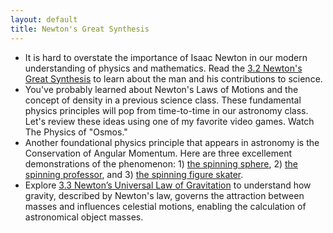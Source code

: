 ```yaml
---
layout: default
title: Newton's Great Synthesis
---
```


- It is hard to overstate the importance of Isaac Newton in our modern understanding of physics and mathematics. Read the [3.2 Newton's Great Synthesis](https://openstax.org/books/astronomy-2e/pages/3-2-newtons-great-synthesis) to learn about the man and his contributions to science.
- You've probably learned about Newton's Laws of Motions and the concept of density in a previous science class. These fundamental physics principles will pop from time-to-time in our astronomy class. Let's review these ideas using one of my favorite video games. Watch The Physics of "Osmos."
-  Another foundational physics principle that appears in astronomy is the Conservation of Angular Momentum. Here are three excellement demonstrations of the phenomenon: 1) [the spinning sphere](https://youtu.be/64t-dVtDwkQ?si=3D-BZpU4tZ7QWpPV&t=46), 2) [the spinning professor](https://youtu.be/M6PuutIm5h4?si=BIJ3YoUf0hCArjf8&t=5), and 3) [the spinning figure skater](https://youtu.be/49zi_73pm1Q?si=8QLHRXGv3xn8l7zr).
-  Explore [3.3 Newton’s Universal Law of Gravitation](https://openstax.org/books/astronomy-2e/pages/3-3-newtons-universal-law-of-gravitation) to understand how gravity, described by Newton's law, governs the attraction between masses and influences celestial motions, enabling the calculation of astronomical object masses.

